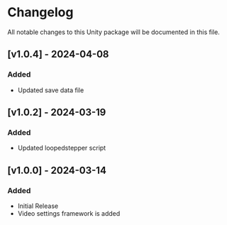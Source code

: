 # Changelog

All notable changes to this Unity package will be documented in this file.

## [v1.0.4] - 2024-04-08

### Added

+  Updated save data file


## [v1.0.2] - 2024-03-19

### Added

+  Updated loopedstepper script


## [v1.0.0] - 2024-03-14

### Added

+  Initial Release
+  Video settings framework is added




